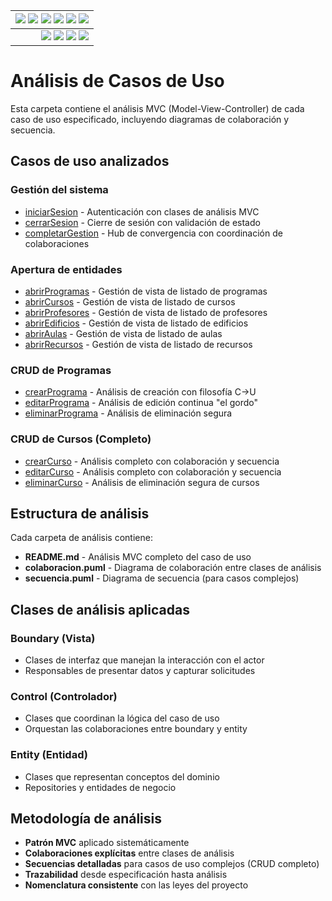 <div align=right>
 
|[![](https://img.shields.io/badge/-Inicio-FFF?style=flat&logo=Emlakjet&logoColor=black)](../../../README.md) [![](https://img.shields.io/badge/-RUP-FFF?style=flat&logo=Elsevier&logoColor=black)](../../README.md) [![](https://img.shields.io/badge/-Modelo_del_dominio-FFF?style=flat&logo=freedesktop.org&logoColor=black)](../../00-casos-uso/00-modelo-del-dominio/modelo-dominio.md) [![](https://img.shields.io/badge/-Actores_&_Casos_de_Uso-FFF?style=flat&logo=crewunited&logoColor=black)](../../00-casos-uso/01-actores-casos-uso/actores-casos-uso.md) [![](https://img.shields.io/badge/-Detalle_&_Prototipo-FFF?style=flat&logo=typeorm&logoColor=black)](../../00-casos-uso/02-detalle/) [![](https://img.shields.io/badge/-Análisis-FFF?style=flat&logo=multisim&logoColor=black)](README.md)
|-:
|[![](https://img.shields.io/badge/-Estado-FFF?style=flat&logo=greensock&logoColor=black)](../../README.md) [![](https://img.shields.io/badge/-Propuesta_de_dashboard-FFF?style=flat&logo=composer&logoColor=black)](https://raw.githubusercontent.com/mmasias/pySigHor/main/images/RUP/99-seguimiento/diagrama-contexto-administrador.svg) [![](https://img.shields.io/badge/-Reflexiones-FFF?style=flat&logo=hootsuite&logoColor=black)](../../../extraDocs/README.md) [![](https://img.shields.io/badge/-Log_de_conversación-FFF?style=flat&logo=gnometerminal&logoColor=black)](../../../conversation-log.md)

</div>

# Análisis de Casos de Uso

Esta carpeta contiene el análisis MVC (Model-View-Controller) de cada caso de uso especificado, incluyendo diagramas de colaboración y secuencia.

## Casos de uso analizados

### Gestión del sistema
- [iniciarSesion](iniciarSesion/) - Autenticación con clases de análisis MVC
- [cerrarSesion](cerrarSesion/) - Cierre de sesión con validación de estado
- [completarGestion](completarGestion/) - Hub de convergencia con coordinación de colaboraciones

### Apertura de entidades
- [abrirProgramas](abrirProgramas/) - Gestión de vista de listado de programas
- [abrirCursos](abrirCursos/) - Gestión de vista de listado de cursos
- [abrirProfesores](abrirProfesores/) - Gestión de vista de listado de profesores
- [abrirEdificios](abrirEdificios/) - Gestión de vista de listado de edificios
- [abrirAulas](abrirAulas/) - Gestión de vista de listado de aulas
- [abrirRecursos](abrirRecursos/) - Gestión de vista de listado de recursos

### CRUD de Programas
- [crearPrograma](crearPrograma/) - Análisis de creación con filosofía C→U
- [editarPrograma](editarPrograma/) - Análisis de edición continua "el gordo"
- [eliminarPrograma](eliminarPrograma/) - Análisis de eliminación segura

### CRUD de Cursos (Completo)
- [crearCurso](crearCurso/) - Análisis completo con colaboración y secuencia
- [editarCurso](editarCurso/) - Análisis completo con colaboración y secuencia
- [eliminarCurso](eliminarCurso/) - Análisis de eliminación segura de cursos

## Estructura de análisis

Cada carpeta de análisis contiene:

- **README.md** - Análisis MVC completo del caso de uso
- **colaboracion.puml** - Diagrama de colaboración entre clases de análisis
- **secuencia.puml** - Diagrama de secuencia (para casos complejos)

## Clases de análisis aplicadas

### Boundary (Vista)
- Clases de interfaz que manejan la interacción con el actor
- Responsables de presentar datos y capturar solicitudes

### Control (Controlador)
- Clases que coordinan la lógica del caso de uso
- Orquestan las colaboraciones entre boundary y entity

### Entity (Entidad)
- Clases que representan conceptos del dominio
- Repositories y entidades de negocio

## Metodología de análisis

- **Patrón MVC** aplicado sistemáticamente
- **Colaboraciones explícitas** entre clases de análisis
- **Secuencias detalladas** para casos de uso complejos (CRUD completo)
- **Trazabilidad** desde especificación hasta análisis
- **Nomenclatura consistente** con las leyes del proyecto
